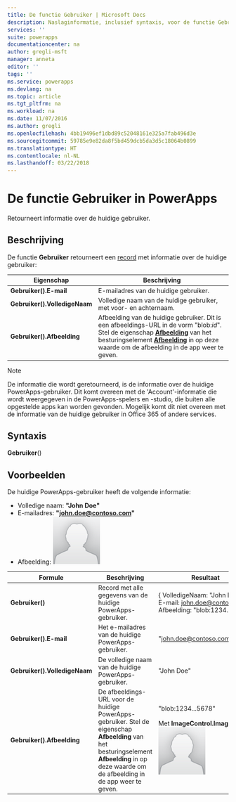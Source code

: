 ```yaml
---
title: De functie Gebruiker | Microsoft Docs
description: Naslaginformatie, inclusief syntaxis, voor de functie Gebruiker in PowerApps
services: ''
suite: powerapps
documentationcenter: na
author: gregli-msft
manager: anneta
editor: ''
tags: ''
ms.service: powerapps
ms.devlang: na
ms.topic: article
ms.tgt_pltfrm: na
ms.workload: na
ms.date: 11/07/2016
ms.author: gregli
ms.openlocfilehash: 4bb19496ef1dbd89c52048161e325a7fab496d3e
ms.sourcegitcommit: 59785e9e82da8f5bd459dcb5da3d5c18064b0899
ms.translationtype: HT
ms.contentlocale: nl-NL
ms.lasthandoff: 03/22/2018
---
```

# <a name="user-function-in-powerapps"></a>De functie Gebruiker in PowerApps
Retourneert informatie over de huidige gebruiker.

## <a name="description"></a>Beschrijving
De functie **Gebruiker** retourneert een [record](../working-with-tables.md#records) met informatie over de huidige gebruiker:

| Eigenschap | Beschrijving |
| --- | --- |
| **Gebruiker().E-mail** |E-mailadres van de huidige gebruiker. |
| **Gebruiker().VolledigeNaam** |Volledige naam van de huidige gebruiker, met voor- en achternaam. |
| **Gebruiker().Afbeelding** |Afbeelding van de huidige gebruiker. Dit is een afbeeldings-URL in de vorm "blob:*id*". Stel de eigenschap **[Afbeelding](../controls/properties-visual.md)** van het besturingselement **[Afbeelding](../controls/control-image.md)** in op deze waarde om de afbeelding in de app weer te geven. |

> [!NOTE]
> De informatie die wordt geretourneerd, is de informatie over de huidige PowerApps-gebruiker.  Dit komt overeen met de 'Account'-informatie die wordt weergegeven in de PowerApps-spelers en -studio, die buiten alle opgestelde apps kan worden gevonden.  Mogelijk komt dit niet overeen met de informatie van de huidige gebruiker in Office 365 of andere services.

## <a name="syntax"></a>Syntaxis
**Gebruiker**()

## <a name="examples"></a>Voorbeelden
De huidige PowerApps-gebruiker heeft de volgende informatie:

* Volledige naam: **"John Doe"**
* E-mailadres: **"john.doe@contoso.com"**
* Afbeelding: ![](media/function-user/john-doe-picture.png) 

| Formule | Beschrijving | Resultaat |
| --- | --- | --- |
| **Gebruiker()** |Record met alle gegevens van de huidige PowerApps-gebruiker. |{ VolledigeNaam:&nbsp;"John Doe", E-mail:&nbsp;john.doe@contoso.com Afbeelding:&nbsp;"blob:1234...5678"} |
| **Gebruiker().E-mail** |Het e-mailadres van de huidige PowerApps-gebruiker. |"john.doe@contoso.com" |
| **Gebruiker().VolledigeNaam** |De volledige naam van de huidige PowerApps-gebruiker. |"John Doe" |
| **Gebruiker().Afbeelding** |De afbeeldings-URL voor de huidige PowerApps-gebruiker.  Stel de eigenschap **Afbeelding** van het besturingselement **Afbeelding** in op deze waarde om de afbeelding in de app weer te geven. |"blob:1234...5678"<br><br>Met **ImageControl.Image**:<br>![](media/function-user/john-doe-picture.png) |

